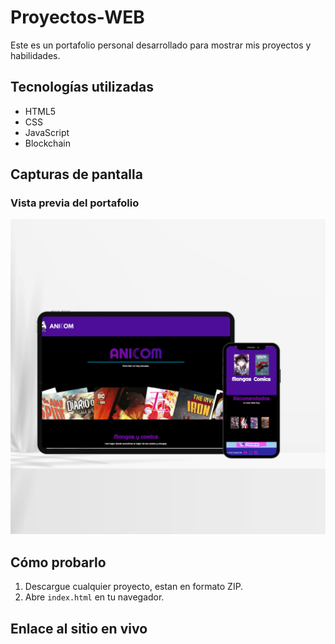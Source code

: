 # Proyectos-WEB

Este es un portafolio personal desarrollado para mostrar mis proyectos y habilidades.  

## Tecnologías utilizadas  
- HTML5  
- CSS 
- JavaScript
- Blockchain

## Capturas de pantalla  
### Vista previa del portafolio  
![Anicom](Images/Anicom.png)  


## Cómo probarlo  
1. Descargue cualquier proyecto, estan en formato ZIP.  
2. Abre `index.html` en tu navegador.  

## Enlace al sitio en vivo  

